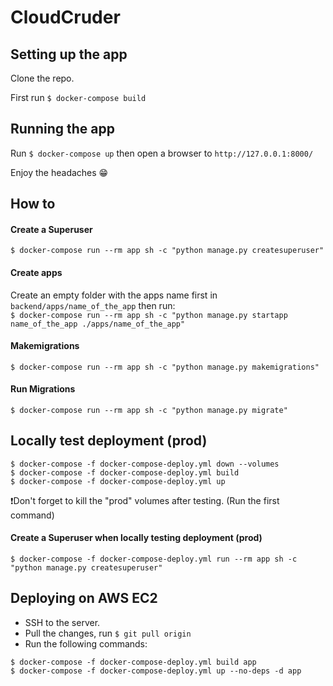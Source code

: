 CloudCruder
===

## Setting up the app

Clone the repo.  

First run `$ docker-compose build`  


## Running the app

Run `$ docker-compose up` then open a browser to `http://127.0.0.1:8000/`  


Enjoy the headaches 😁


## How to

#### Create a Superuser

`$ docker-compose run --rm app sh -c "python manage.py createsuperuser"`


#### Create apps

Create an empty folder with the apps name first in `backend/apps/name_of_the_app` then run:  
`$ docker-compose run --rm app sh -c "python manage.py startapp name_of_the_app ./apps/name_of_the_app"`


#### Makemigrations

`$ docker-compose run --rm app sh -c "python manage.py makemigrations"`


#### Run Migrations

`$ docker-compose run --rm app sh -c "python manage.py migrate"`


## Locally test deployment (prod)

```
$ docker-compose -f docker-compose-deploy.yml down --volumes
$ docker-compose -f docker-compose-deploy.yml build
$ docker-compose -f docker-compose-deploy.yml up
```
❗️Don't forget to kill the "prod" volumes after testing. (Run the first command)


#### Create a Superuser when locally testing deployment (prod)

`$ docker-compose -f docker-compose-deploy.yml run --rm app sh -c "python manage.py createsuperuser"`


## Deploying on AWS EC2

* SSH to the server.
* Pull the changes, run `$ git pull origin`
* Run the following commands:
```
$ docker-compose -f docker-compose-deploy.yml build app
$ docker-compose -f docker-compose-deploy.yml up --no-deps -d app
```